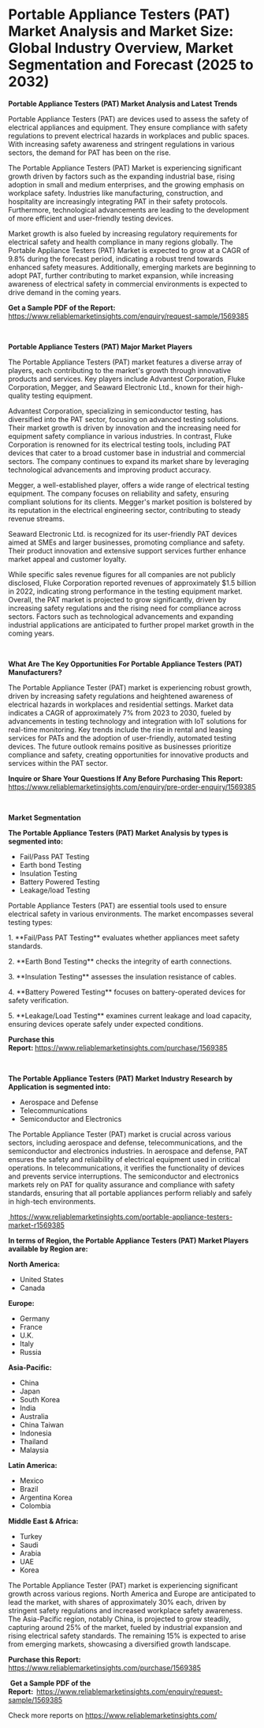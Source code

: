 <p><h1>Portable Appliance Testers (PAT) Market Analysis and Market Size: Global Industry Overview, Market Segmentation and Forecast (2025 to 2032)</h1></p><p><strong>Portable Appliance Testers (PAT) Market Analysis and Latest Trends</strong></p>
<p><p>Portable Appliance Testers (PAT) are devices used to assess the safety of electrical appliances and equipment. They ensure compliance with safety regulations to prevent electrical hazards in workplaces and public spaces. With increasing safety awareness and stringent regulations in various sectors, the demand for PAT has been on the rise.</p><p>The Portable Appliance Testers (PAT) Market is experiencing significant growth driven by factors such as the expanding industrial base, rising adoption in small and medium enterprises, and the growing emphasis on workplace safety. Industries like manufacturing, construction, and hospitality are increasingly integrating PAT in their safety protocols. Furthermore, technological advancements are leading to the development of more efficient and user-friendly testing devices.</p><p>Market growth is also fueled by increasing regulatory requirements for electrical safety and health compliance in many regions globally. The Portable Appliance Testers (PAT) Market is expected to grow at a CAGR of 9.8% during the forecast period, indicating a robust trend towards enhanced safety measures. Additionally, emerging markets are beginning to adopt PAT, further contributing to market expansion, while increasing awareness of electrical safety in commercial environments is expected to drive demand in the coming years.</p></p>
<p><strong>Get a Sample PDF of the Report:&nbsp;</strong> <a href="https://www.reliablemarketinsights.com/enquiry/request-sample/1569385?utm_campaign=2988&utm_medium=2&utm_source=Github&utm_content=ia&utm_term=25032025&utm_id=portable-appliance-testers-pat">https://www.reliablemarketinsights.com/enquiry/request-sample/1569385</a></p>
<p>&nbsp;</p>
<p><strong>Portable Appliance Testers (PAT) Major Market Players</strong></p>
<p><p>The Portable Appliance Testers (PAT) market features a diverse array of players, each contributing to the market's growth through innovative products and services. Key players include Advantest Corporation, Fluke Corporation, Megger, and Seaward Electronic Ltd., known for their high-quality testing equipment.</p><p>Advantest Corporation, specializing in semiconductor testing, has diversified into the PAT sector, focusing on advanced testing solutions. Their market growth is driven by innovation and the increasing need for equipment safety compliance in various industries. In contrast, Fluke Corporation is renowned for its electrical testing tools, including PAT devices that cater to a broad customer base in industrial and commercial sectors. The company continues to expand its market share by leveraging technological advancements and improving product accuracy.</p><p>Megger, a well-established player, offers a wide range of electrical testing equipment. The company focuses on reliability and safety, ensuring compliant solutions for its clients. Megger's market position is bolstered by its reputation in the electrical engineering sector, contributing to steady revenue streams.</p><p>Seaward Electronic Ltd. is recognized for its user-friendly PAT devices aimed at SMEs and larger businesses, promoting compliance and safety. Their product innovation and extensive support services further enhance market appeal and customer loyalty.</p><p>While specific sales revenue figures for all companies are not publicly disclosed, Fluke Corporation reported revenues of approximately $1.5 billion in 2022, indicating strong performance in the testing equipment market. Overall, the PAT market is projected to grow significantly, driven by increasing safety regulations and the rising need for compliance across sectors. Factors such as technological advancements and expanding industrial applications are anticipated to further propel market growth in the coming years.</p></p>
<p>&nbsp;</p>
<p><strong>What Are The Key Opportunities For Portable Appliance Testers (PAT) Manufacturers?</strong></p>
<p><p>The Portable Appliance Tester (PAT) market is experiencing robust growth, driven by increasing safety regulations and heightened awareness of electrical hazards in workplaces and residential settings. Market data indicates a CAGR of approximately 7% from 2023 to 2030, fueled by advancements in testing technology and integration with IoT solutions for real-time monitoring. Key trends include the rise in rental and leasing services for PATs and the adoption of user-friendly, automated testing devices. The future outlook remains positive as businesses prioritize compliance and safety, creating opportunities for innovative products and services within the PAT sector.</p></p>
<p><strong>Inquire or Share Your Questions If Any Before Purchasing This Report:</strong> <a href="https://www.reliablemarketinsights.com/enquiry/pre-order-enquiry/1569385?utm_campaign=2988&utm_medium=2&utm_source=Github&utm_content=ia&utm_term=25032025&utm_id=portable-appliance-testers-pat">https://www.reliablemarketinsights.com/enquiry/pre-order-enquiry/1569385</a></p>
<p>&nbsp;</p>
<p><strong>Market Segmentation</strong></p>
<p><strong>The Portable Appliance Testers (PAT) Market Analysis by types is segmented into:</strong></p>
<p><ul><li>Fail/Pass PAT Testing</li><li>Earth bond Testing</li><li>Insulation Testing</li><li>Battery Powered Testing</li><li>Leakage/load Testing</li></ul></p>
<p><p>Portable Appliance Testers (PAT) are essential tools used to ensure electrical safety in various environments. The market encompasses several testing types: </p><p>1. **Fail/Pass PAT Testing** evaluates whether appliances meet safety standards. </p><p>2. **Earth Bond Testing** checks the integrity of earth connections. </p><p>3. **Insulation Testing** assesses the insulation resistance of cables. </p><p>4. **Battery Powered Testing** focuses on battery-operated devices for safety verification. </p><p>5. **Leakage/Load Testing** examines current leakage and load capacity, ensuring devices operate safely under expected conditions.</p></p>
<p><strong>Purchase this Report:&nbsp;</strong><a href="https://www.reliablemarketinsights.com/purchase/1569385?utm_campaign=2988&utm_medium=2&utm_source=Github&utm_content=ia&utm_term=25032025&utm_id=portable-appliance-testers-pat">https://www.reliablemarketinsights.com/purchase/1569385</a></p>
<p>&nbsp;</p>
<p><strong>The Portable Appliance Testers (PAT) Market Industry Research by Application is segmented into:</strong></p>
<p><ul><li>Aerospace and Defense</li><li>Telecommunications</li><li>Semiconductor and Electronics</li></ul></p>
<p><p>The Portable Appliance Tester (PAT) market is crucial across various sectors, including aerospace and defense, telecommunications, and the semiconductor and electronics industries. In aerospace and defense, PAT ensures the safety and reliability of electrical equipment used in critical operations. In telecommunications, it verifies the functionality of devices and prevents service interruptions. The semiconductor and electronics markets rely on PAT for quality assurance and compliance with safety standards, ensuring that all portable appliances perform reliably and safely in high-tech environments.</p></p>
<p><a href="https://www.reliablemarketinsights.com/portable-appliance-testers-market-r1569385?utm_campaign=2988&utm_medium=2&utm_source=Github&utm_content=ia&utm_term=25032025&utm_id=portable-appliance-testers-pat">&nbsp;https://www.reliablemarketinsights.com/portable-appliance-testers-market-r1569385</a></p>
<p><strong>In terms of Region, the Portable Appliance Testers (PAT) Market Players available by Region are:</strong></p>
<p>
    <p> <strong> North America: </strong>
        <ul>
            <li>United States</li>
            <li>Canada</li>
        </ul>
        </p> 
    <p> <strong> Europe: </strong>
        <ul>
            <li>Germany</li>
            <li>France</li>
            <li>U.K.</li>
            <li>Italy</li>
            <li>Russia</li>
        </ul>
        </p> 
    <p> <strong> Asia-Pacific: </strong>
        <ul>
            <li>China</li>
            <li>Japan</li>
            <li>South Korea</li>
            <li>India</li>
            <li>Australia</li>
            <li>China Taiwan</li>
            <li>Indonesia</li>
            <li>Thailand</li>
            <li>Malaysia</li>
        </ul>
        </p> 
    <p> <strong> Latin America: </strong>
        <ul>
            <li>Mexico</li>
            <li>Brazil</li>
            <li>Argentina Korea</li>
            <li>Colombia</li>
        </ul>
        </p> 
    <p> <strong> Middle East & Africa: </strong>
        <ul>
            <li>Turkey</li>
            <li>Saudi</li>
            <li>Arabia</li>
            <li>UAE</li>
            <li>Korea</li>
        </ul>
    </p>
    </p>
<p><p>The Portable Appliance Tester (PAT) market is experiencing significant growth across various regions. North America and Europe are anticipated to lead the market, with shares of approximately 30% each, driven by stringent safety regulations and increased workplace safety awareness. The Asia-Pacific region, notably China, is projected to grow steadily, capturing around 25% of the market, fueled by industrial expansion and rising electrical safety standards. The remaining 15% is expected to arise from emerging markets, showcasing a diversified growth landscape.</p></p>
<p><strong>Purchase this Report: </strong><a href="https://www.reliablemarketinsights.com/purchase/1569385?utm_campaign=2988&utm_medium=2&utm_source=Github&utm_content=ia&utm_term=25032025&utm_id=portable-appliance-testers-pat">https://www.reliablemarketinsights.com/purchase/1569385</a></p>
<p>&nbsp;<strong>Get a Sample PDF of the Report:&nbsp;&nbsp;</strong><a href="https://www.reliablemarketinsights.com/enquiry/request-sample/1569385?utm_campaign=2988&utm_medium=2&utm_source=Github&utm_content=ia&utm_term=25032025&utm_id=portable-appliance-testers-pat">https://www.reliablemarketinsights.com/enquiry/request-sample/1569385</a></p>
<p><strong></strong></p>
<p>Check more reports on <a href="https://www.reliablemarketinsights.com/?utm_campaign=2988&utm_medium=2&utm_source=Github&utm_content=ia&utm_term=25032025&utm_id=portable-appliance-testers-pat">https://www.reliablemarketinsights.com/</a></p>